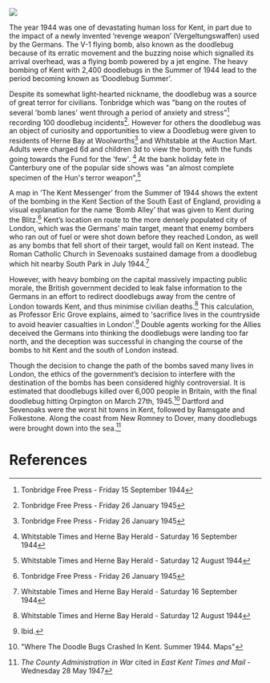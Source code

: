 <a href="https://juncture-digital.org"><img src="https://juncture-digital.org/images/ve-button.png"></a>

<param ve-config
    title="Doodlebugs in Kent"
    author="Unknown"
    banner="https://upload.wikimedia.org/wikipedia/commons/9/9e/Fieseler_Fi_103R_side.JPG"
    layout="vtl">
<param ve-entity title="V-1 flying bomb" eid="Q153348" aliases="V-1"> <!-- V-1 flying bomb -->
<param ve-entity title="Kent" eid="Q23298">
<param ve-entity title="V-2 bombs" eid="Q174640">
<param ve-entity title="London" eid="Q84">
<param ve-entity title="British Government" eid="Q6063">
<param ve-entity title="Britain" eid="Q145">
<param ve-entity title="Orpington" eid="Q123977">

The year 1944 was one of devastating human loss for Kent, in part due to the impact of a newly invented ‘revenge weapon’ (Vergeltungswaffen) used by the Germans. The V-1 flying bomb, also known as the doodlebug because of its erratic movement and the buzzing noise which signalled its arrival overhead, was a flying bomb powered by a jet engine. The heavy bombing of Kent with 2,400 doodlebugs in the Summer of 1944 lead to the period becoming known as ‘Doodlebug Summer’.
<param ve-image 
       label="Kent map" 
       description="A map of the area" 
       license="Creative Commons Attribution Share-Alike 3.0 Unported" 
       url="https://upload.wikimedia.org/wikipedia/commons/f/fd/Kent_UK_location_map.svg">

Despite its somewhat light-hearted nickname, the doodlebug was a source of great terror for civilians. Tonbridge which was "bang on the routes of several 'bomb lanes' went through a period of anxiety and stress"[^ref1] recording 100 doodlebug incidents[^ref2]. However for others the doodlebug was an object of curiosity and opportunities to view a Doodlebug were given to residents of Herne Bay at Woolworths[^ref2]  and Whitstable at the Auction Mart. Adults were charged 6d and children 3d to view the bomb, with the funds going towards the Fund for the 'few'. [^ref3]  At the bank holiday fete in Canterbury one of the popular side shows was "an almost complete specimen of the Hun's terror weapon",[^ref4]
<param ve-image 
       label="V-1 flying bomb" 
       description="The Fiesler 103R bomb" 
       license="public domain" 
       url="https://upload.wikimedia.org/wikipedia/commons/1/1f/Fieseler_Fi_103R_Reichenberg.jpg">

A map in ‘The Kent Messenger’ from the Summer of 1944 shows the extent of the bombing in the Kent Section of the South East of England, providing a visual explanation for the name ‘Bomb Alley’ that was given to Kent during the Blitz.[^ref2] Kent’s location en route to the more densely populated city of London, which was the Germans’ main target, meant that enemy bombers who ran out of fuel or were shot down before they reached London, as well as any bombs that fell short of their target, would fall on Kent instead. The Roman Catholic Church in Sevenoaks sustained damage from a doodlebug which hit nearby South Park in July 1944.[^ref3]

However, with heavy bombing on the capital massively impacting public morale, the British government decided to leak false information to the Germans in an effort to redirect doodlebugs away from the centre of London towards Kent, and thus minimise civilian deaths.[^ref4] This calculation, as Professor Eric Grove explains, aimed to 'sacrifice lives in the countryside to avoid heavier casualties in London'.[^ref5] Double agents working for the Allies deceived the Germans into thinking the doodlebugs were landing too far north, and the deception was successful in changing the course of the bombs to hit Kent and the south of London instead. 

Though the decision to change the path of the bombs saved many lives in London, the ethics of the government’s decision to interfere with the destination of the bombs has been considered highly controversial. It is estimated that doodlebugs killed over 6,000 people in Britain, with the final doodlebug hitting Orpington on March 27th, 1945.[^ref6] Dartford and Sevenoaks were the worst hit towns in Kent, followed by Ramsgate and Folkestone. Along the coast from New Romney to Dover, many doodlebugs were brought down into the sea.[^ref7]
<param ve-image 
       label="Orpington" 
       description="An image of the high street" 
       license="Creative Commons Attribution-Share Alike 4.0 International" 
       url="https://upload.wikimedia.org/wikipedia/commons/4/4d/Orpington_High_Street_with_bus.jpg">

# References
[^ref1]: Tonbridge Free Press - Friday 15 September 1944
[^ref2]: Tonbridge Free Press - Friday 26 January 1945
[^ref3]: Whitstable Times and Herne Bay Herald - Saturday 16 September 1944
[^ref4]: Whitstable Times and Herne Bay Herald - Saturday 12 August 1944
[^ref3]: Whitstable Times and Herne Bay Herald - Saturday 26 August 1944
[^ref2]: (Cook)
[^ref3]: Sevenoaks Chronicle and Kentish Advertiser - Friday 19 July 1946
[^ref4]: ("Doodlebugs 'Diverted' To Save London")
[^ref5]: Ibid.
[^ref6]: "Where The Doodle Bugs Crashed In Kent. Summer 1944. Maps"
[^ref7]: _The County Administration in War_ cited in _East Kent Times and Mail_ - Wednesday 28 May 1947
